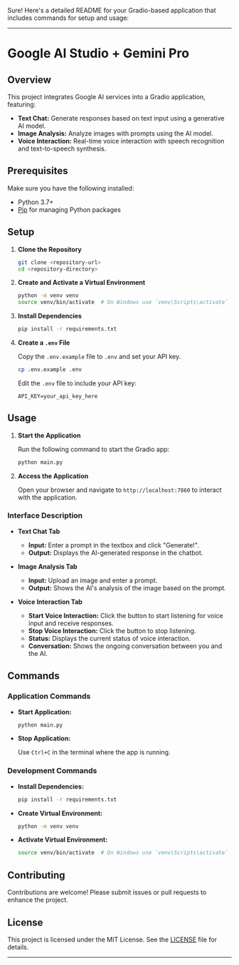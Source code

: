 Sure! Here's a detailed README for your Gradio-based application that includes commands for setup and usage:

---

# Google AI Studio + Gemini Pro

## Overview

This project integrates Google AI services into a Gradio application, featuring:

- **Text Chat:** Generate responses based on text input using a generative AI model.
- **Image Analysis:** Analyze images with prompts using the AI model.
- **Voice Interaction:** Real-time voice interaction with speech recognition and text-to-speech synthesis.

## Prerequisites

Make sure you have the following installed:

- Python 3.7+
- [Pip](https://pip.pypa.io/en/stable/) for managing Python packages

## Setup

1. **Clone the Repository**

   ```bash
   git clone <repository-url>
   cd <repository-directory>
   ```

2. **Create and Activate a Virtual Environment**

   ```bash
   python -m venv venv
   source venv/bin/activate  # On Windows use `venv\Scripts\activate`
   ```

3. **Install Dependencies**

   ```bash
   pip install -r requirements.txt
   ```

4. **Create a `.env` File**

   Copy the `.env.example` file to `.env` and set your API key.

   ```bash
   cp .env.example .env
   ```

   Edit the `.env` file to include your API key:

   ```env
   API_KEY=your_api_key_here
   ```

## Usage

1. **Start the Application**

   Run the following command to start the Gradio app:

   ```bash
   python main.py
   ```

2. **Access the Application**

   Open your browser and navigate to `http://localhost:7860` to interact with the application.

### Interface Description

- **Text Chat Tab**
  - **Input:** Enter a prompt in the textbox and click "Generate!".
  - **Output:** Displays the AI-generated response in the chatbot.

- **Image Analysis Tab**
  - **Input:** Upload an image and enter a prompt.
  - **Output:** Shows the AI's analysis of the image based on the prompt.

- **Voice Interaction Tab**
  - **Start Voice Interaction:** Click the button to start listening for voice input and receive responses.
  - **Stop Voice Interaction:** Click the button to stop listening.
  - **Status:** Displays the current status of voice interaction.
  - **Conversation:** Shows the ongoing conversation between you and the AI.

## Commands

### Application Commands

- **Start Application:**

  ```bash
  python main.py
  ```

- **Stop Application:**

  Use `Ctrl+C` in the terminal where the app is running.

### Development Commands

- **Install Dependencies:**

  ```bash
  pip install -r requirements.txt
  ```

- **Create Virtual Environment:**

  ```bash
  python -m venv venv
  ```

- **Activate Virtual Environment:**

  ```bash
  source venv/bin/activate  # On Windows use `venv\Scripts\activate`
  ```



## Contributing

Contributions are welcome! Please submit issues or pull requests to enhance the project.

## License

This project is licensed under the MIT License. See the [LICENSE](LICENSE) file for details.

---

